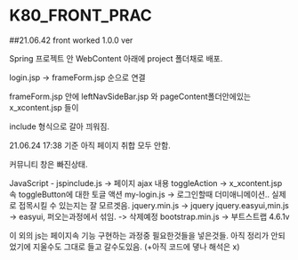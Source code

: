 # K80_FRONT_PRAC

##21.06.42 front worked 1.0.0 ver 

Spring 프로젝트 안 WebContent 아래에 project 폴더채로 배포.

login.jsp -> frameForm.jsp 순으로 연결 

frameForm.jsp 안에 leftNavSideBar.jsp 와 pageContent폴더안에있는 x_xcontent.jsp 들이 

include 형식으로 갈아 끠워짐.

21.06.24 17:38 기준 아직 페이지 취합 모두 안함.

커뮤니티 창은 빠진상태.

JavaScript - 
jspinclude.js -> 페이지 ajax 내용
toggleAction -> x_xcontent.jsp 속 toggleButton에 대한 토글 액션
my-login.js -> 로그인할때 더미애니메이션.. 실제로 접목시킬 수 있는지는 잘 모르겟음.
jquery.min.js -> jquery
jquery.easyui,min.js -> easyui, 퍼오는과정에서 섞임. -> 삭제예정
bootstrap.min.js -> 부트스트랩 4.6.1v

이 외의 js는 페이지속 기능 구현하는 과정중 필요한것들을 넣은것들. 아직 정리가 안되었기에 지울수도 그대로 들고 갈수도있음.
(+아직 코드에 댛나 해석은 x)


